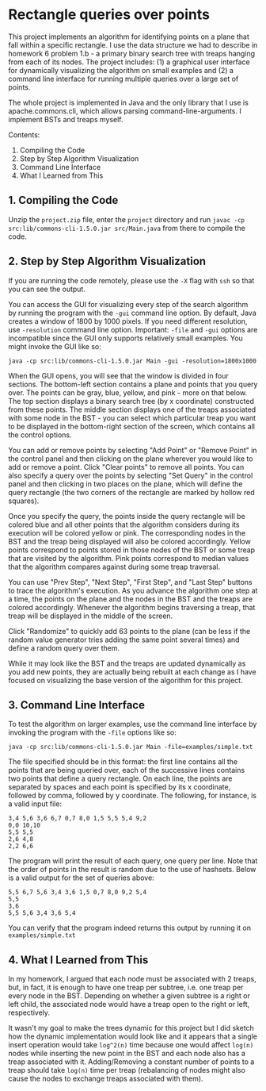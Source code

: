 # Rectangle queries over points

This project implements an algorithm for identifying points on a plane that
fall within a specific rectangle. I use the data structure we had to describe 
in homework 6 problem 1.b - a primary binary search tree with treaps hanging 
from each of its nodes. The project includes: (1) a graphical user interface
for dynamically visualizing the algorithm on small examples and (2) a command
line interface for running multiple queries over a large set of points.

The whole project is implemented in Java and the only library that I use is
apache.commons.cli, which allows parsing command-line-arguments. I implement
BSTs and treaps myself.

Contents:
1. Compiling the Code
2. Step by Step Algorithm Visualization
3. Command Line Interface
4. What I Learned from This

## 1. Compiling the Code

Unzip the `project.zip` file, enter the `project` directory and run 
`javac -cp src:lib/commons-cli-1.5.0.jar src/Main.java` 
from there to compile the code. 

## 2. Step by Step Algorithm Visualization

If you are running the code remotely, please use the `-X` flag with `ssh` so 
that you can see the output.

You can access the GUI for visualizing every step of the search algorithm by 
running the program with the `-gui` command line option. 
By default, Java creates a window of 1800 by 1000 pixels. 
If you need different resolution, use `-resolution` command line option. 
Important: `-file` and `-gui` options are incompatible since the GUI only 
supports relatively small examples. You might invoke the GUI like so: 

`java -cp src:lib/commons-cli-1.5.0.jar Main -gui -resolution=1800x1000`

When the GUI opens, you will see that the window is divided in four sections.
The bottom-left section contains a plane and points that you query over. 
The points can be gray, blue, yellow, and pink - more on that below. The
top section displays a binary search tree (by x coordinate) constructed from
these points. The middle section displays one of the treaps associated with
some node in the BST - you can select which particular treap you want to be
displayed in the bottom-right section of the screen, which contains all the
control options. 

You can add or remove points by selecting "Add Point" or "Remove Point" in
the control panel and then clicking on the plane wherever you would like to
add or remove a point. Click "Clear points" to remove all points. 
You can also specify a query over the points by selecting "Set Query" in the 
control panel and then clicking in two places on the plane, which will 
define the query rectangle (the two corners of the rectangle are marked by 
hollow red squares).

Once you specify the query, the points inside the query rectangle will be
colored blue and all other points that the algorithm considers during its 
execution will be colored yellow or pink. The corresponding nodes in the BST
and the treap being displayed will also be colored accordingly. Yellow points
correspond to points stored in those nodes of the BST or some treap that are
visited by the algorithm. Pink points correspond to median values that the 
algorithm compares against during some treap traversal.

You can use "Prev Step", "Next Step", "First Step", and "Last Step" buttons to
trace the algorithm's execution. As you advance the algorithm one step at a
time, the points on the plane and the nodes in the BST and the treaps are
colored accordingly. Whenever the algorithm begins traversing a treap, that 
treap will be displayed in the middle of the screen.

Click "Randomize" to quickly add 63 points to the plane (can be less if the
random value generator tries adding the same point several times) and define
a random query over them.

While it may look like the BST and the treaps are updated dynamically as you
add new points, they are actually being rebuilt at each change as I have
focused on visualizing the base version of the algorithm for this project.

## 3. Command Line Interface

To test the algorithm on larger examples, use the command line interface by
invoking the program with the `-file` options like so: 

`java -cp src:lib/commons-cli-1.5.0.jar Main -file=examples/simple.txt`

The file specified should be in this format: the first line contains all the
points that are being queried over, each of the successive lines contains two
points that define a query rectangle. On each line, the points are separated 
by spaces and each point is specified by its x coordinate, followed by comma,
followed by y coordinate. The following, for instance, is a valid input file:

```
3,4 5,6 3,6 6,7 0,7 8,0 1,5 5,5 5,4 9,2
0,0 10,10
5,5 5,5
2,6 4,8
2,2 6,6
```

The program will print the result of each query, one query per line. Note that
the order of points in the result is random due to the use of hashsets. Below
is a valid output for the set of queries above:

```
5,5 6,7 5,6 3,4 3,6 1,5 0,7 8,0 9,2 5,4
5,5
3,6
5,5 5,6 3,4 3,6 5,4
```

You can verify that the program indeed returns this output by running it
on `examples/simple.txt`

## 4. What I Learned from This

In my homework, I argued that each node must be associated with 2 treaps, but,
in fact, it is enough to have one treap per subtree, i.e. one treap per
every node in the BST. Depending on whether a given subtree is a right or left
child, the associated node would have a treap open to the right or left, 
respectively.

It wasn't my goal to make the trees dynamic for this project but I did sketch 
how the dynamic implementation would look like and it appears that a
single insert operation would take `log^2(n)` time because one would affect
`log(n)` nodes while inserting the new point in the BST and each node also
has a treap associated with it. Adding/Removing a constant number of points
to a treap should take `log(n)` time per treap (rebalancing of nodes might
also cause the nodes to exchange treaps associated with them).